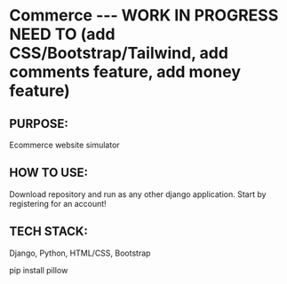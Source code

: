 # Commerce --- WORK IN PROGRESS NEED TO (add CSS/Bootstrap/Tailwind, add comments feature, add money feature)

## PURPOSE:
Ecommerce website simulator

## HOW TO USE: 
Download repository and run as any other django application. Start by registering for an account!

## TECH STACK: 
Django, Python, HTML/CSS, Bootstrap

pip install pillow
